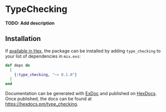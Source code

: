 # TypeChecking

**TODO: Add description**

## Installation

If [available in Hex](https://hex.pm/docs/publish), the package can be installed
by adding `type_checking` to your list of dependencies in `mix.exs`:

```elixir
def deps do
  [
    {:type_checking, "~> 0.1.0"}
  ]
end
```

Documentation can be generated with [ExDoc](https://github.com/elixir-lang/ex_doc)
and published on [HexDocs](https://hexdocs.pm). Once published, the docs can
be found at <https://hexdocs.pm/type_checking>.

